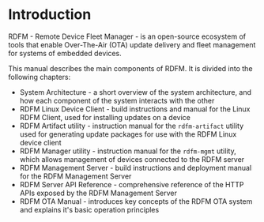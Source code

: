 # Introduction

RDFM - Remote Device Fleet Manager - is an open-source ecosystem of tools that enable Over-The-Air (OTA) update delivery and fleet management for systems of embedded devices.

This manual describes the main components of RDFM. It is divided into the following chapters:

- System Architecture - a short overview of the system architecture, and how each component of the system interacts with the other
- RDFM Linux Device Client - build instructions and manual for the Linux RDFM Client, used for installing updates on a device
- RDFM Artifact utility - instruction manual for the `rdfm-artifact` utility used for generating update packages for use with the RDFM Linux device client
- RDFM Manager utility - instruction manual for the `rdfm-mgmt` utility, which allows management of devices connected to the RDFM server
- RDFM Management Server - build instructions and deployment manual for the RDFM Management Server
- RDFM Server API Reference - comprehensive reference of the HTTP APIs exposed by the RDFM Management Server
- RDFM OTA Manual - introduces key concepts of the RDFM OTA system and explains it's basic operation principles